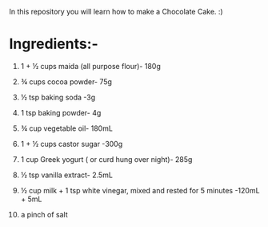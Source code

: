 In this repository you will learn how to make a Chocolate Cake. :)

# Ingredients:-

1) 1 + ½ cups maida (all purpose flour)- 180g

2) ¾ cups cocoa powder- 75g

3) ½ tsp baking soda -3g

4) 1 tsp baking powder- 4g

5) ¾ cup vegetable oil- 180mL

6) 1 + ½ cups castor sugar -300g

7) 1 cup Greek yogurt ( or curd hung over night)- 285g

8) ½ tsp vanilla extract- 2.5mL

9) ½ cup milk + 1 tsp white vinegar, mixed and rested for 5     minutes -120mL + 5mL

10) a pinch of salt


